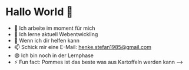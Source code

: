 # Hallo World 👋

- 🔭 Ich arbeite im moment für mich
- 🌱 Ich lerne aktuell Webentwickling
- 💬 Wenn ich dir helfen kann
- 📫 Schick mir eine E-Mail: henke.stefan1985@gmail.com
- 😄 Ich bin noch in der Lernphase
- ⚡ Fun fact: Pommes ist das beste was aus Kartoffeln werden kann
-->



<!--
**apelster/apelster** is a ✨ _special_ ✨ repository because its `README.md` (this file) appears on your GitHub profile.

Here are some ideas to get you started:

- 🔭 Ich arbeite im moment für mich
- 🌱 Ich lerne Aktuell Webentwickling
- 👯 I’m looking to collaborate on ...
- 🤔 I’m looking for help with ...
- 💬 Ask me about ...
- 📫 How to reach me: ...
- 😄 Pronouns: ...
- ⚡ Fun fact: ...
-->
